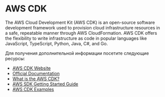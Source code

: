 # AWS CDK

The AWS Cloud Development Kit (AWS CDK) is an open-source software development framework used to provision cloud infrastructure resources in a safe, repeatable manner through AWS CloudFormation. AWS CDK offers the flexibility to write infrastructure as code in popular languages like JavaScript, TypeScript, Python, Java, C#, and Go.

Для получения дополнительной информации посетите следующие ресурсы:

- [AWS CDK Website](https://aws.amazon.com/cdk/)
- [Official Documentation](https://docs.aws.amazon.com/cdk/index.html)
- [What is the AWS CDK?](https://docs.aws.amazon.com/cdk/v2/guide/home.html)
- [AWS SDK Getting Started Guide](https://docs.aws.amazon.com/cdk/v2/guide/getting_started.html)
- [AWS CDK Examples](https://github.com/aws-samples/aws-cdk-examples)
